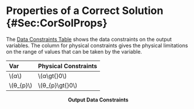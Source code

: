 # Properties of a Correct Solution {#Sec:CorSolProps}

The [Data Constraints Table](./SecCorSolProps.md#Table:OutDataConstraints) shows the data constraints on the output variables. The column for physical constraints gives the physical limitations on the range of values that can be taken by the variable.

<div id="Table:OutDataConstraints"></div>

|Var         |Physical Constraints|
|:-----------|:-------------------|
|\\(α\\)     |\\(α\gt{}0\\)       |
|\\(θ\_{p}\\)|\\(θ\_{p}\gt{}0\\)  |

**<p align="center">Output Data Constraints</p>**
